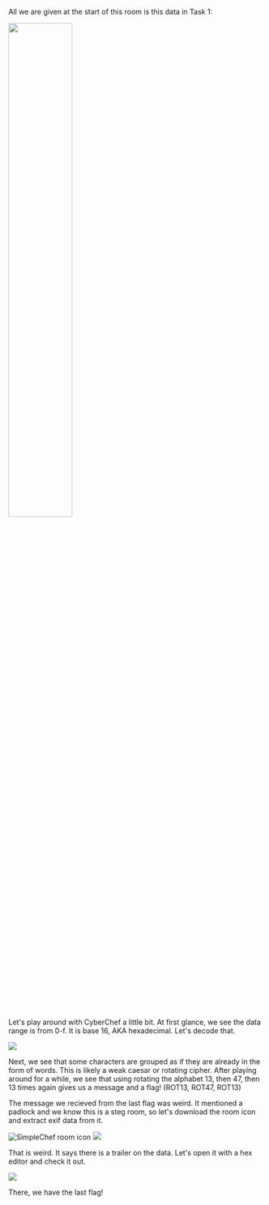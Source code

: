   All we are given at the start of this room is this data in Task 1:
  
<img height="50%" width="50%" src="https://user-images.githubusercontent.com/9062530/210106405-33c30d6b-9f09-47a7-b763-21acc5df3fa0.png">

  Let's play around with CyberChef a little bit. At first glance, we see the data range is from 0-f. It is base 16, AKA hexadecimal. Let's decode that.
  
  <img src="https://user-images.githubusercontent.com/9062530/209875387-9102ccbd-2adf-4972-bfec-836ad20d326b.png">

  Next, we see that some characters are grouped as if they are already in the form of words. This is likely a weak caesar or rotating cipher. After playing around for a while, we see that using rotating the alphabet 13, then 47, then 13 times again gives us a message and a flag! (ROT13, ROT47, ROT13)

  The message we recieved from the last flag was weird. It mentioned a padlock and we know this is a steg room, so let's download the room icon and extract exif data from it.
  
  <img alt="SimpleChef room icon" src="https://user-images.githubusercontent.com/9062530/210106691-1ee7ca6c-2c88-475e-824e-aa3a0c506d17.png">

  
  <img src="https://user-images.githubusercontent.com/9062530/209875037-26cc3144-ece6-4c2b-ba02-d71981831276.png">

  That is weird. It says there is a trailer on the data. Let's open it with a hex editor and check it out.
  
  <img src="https://user-images.githubusercontent.com/9062530/209876006-c8c01936-6b9a-4a40-bb4a-daedb2bb0345.PNG">

  There, we have the last flag!

<!-- Hello, traveler. Please ignore this HTML/Markdown monstrocity.

    ,                      _,-
   (\                  _,-','
    \\              ,-"  ,'
     \\           ,'   ,'
      \\        _:.----__.-."-._,-._
       \\    .-".:--`:::::.:.:'  )  `-.
        \\   `. ::L .::::::'`-._  (  ) :
         \\    ":::::::'  `-.   `-_ ) ,'
          \\.._/_`:::,' `.     .  `-:
          :" _   "\"" `-_    .    `  `.
           "\\"":--\     `-.__ ` .     `.
             \\'::  \    _-"__`--.__ `  . `.     _,--..-
              \\ ::  \_-":)(        ""-._ ` `.-''
               \\`:`-":::/ \\ .   .      `-.  :
               :\\:::::::'  \\     `    .   `. :
                :\\:':':'  . \\           `,  : :
                : \\     .    \\      .       `. :       ,-
               __`:\\      .   \\ .   `  ,'    ,: :   ,-'
        _,---""  :  \\ '        \\  .          :-"  ,'
    ,-""        :    \\:  .  :   \\  `  '     ,'   /
   '            :  :  \       .   \\   .   _,'  ,-'
               :  .   '       :   :`   `,-' ,--'
                :     :   :      ,'-._,' ,-'
                _:     :        :8:  ,--'
               :dd`-._,'-._.__-""' ,'
                             ,----'
                      _.----'
              __..--""
            ""

-->
